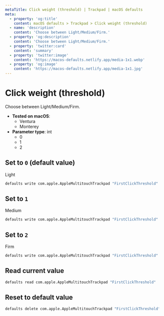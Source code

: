 ```yaml
---
metaTitle: Click weight (threshold) | Trackpad | macOS defaults
meta:
  - property: 'og:title'
    content: macOS defaults > Trackpad > Click weight (threshold)
  - name: 'description'
    content: 'Choose between Light/Medium/Firm.'
  - property: 'og:description'
    content: 'Choose between Light/Medium/Firm.'
  - property: 'twitter:card'
    content: 'summary'
  - property: 'twitter:image'
    content: 'https://macos-defaults.netlify.app/media-1x1.webp'
  - property: 'og:image'
    content: 'https://macos-defaults.netlify.app/media-1x1.jpg'
---
```


# Click weight (threshold)

Choose between Light/Medium/Firm.

<!-- break lists -->

- **Tested on macOS**:
  - Ventura
  - Monterey
- **Parameter type**: int
  - 0
  - 1
  - 2

## Set to `0` (default value)

Light

```bash
defaults write com.apple.AppleMultitouchTrackpad "FirstClickThreshold" -int "0"
```

## Set to `1`

Medium

```bash
defaults write com.apple.AppleMultitouchTrackpad "FirstClickThreshold" -int "1"
```

## Set to `2`

Firm

```bash
defaults write com.apple.AppleMultitouchTrackpad "FirstClickThreshold" -int "2"
```

## Read current value

```bash
defaults read com.apple.AppleMultitouchTrackpad "FirstClickThreshold"
```

## Reset to default value

```bash
defaults delete com.apple.AppleMultitouchTrackpad "FirstClickThreshold"
```
